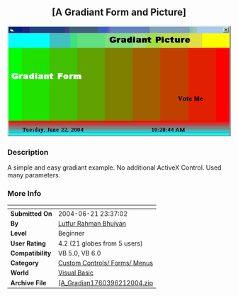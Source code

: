 ﻿<div align="center">

## \[A Gradiant Form and Picture\]

<img src="PIC20046212336527864.gif">
</div>

### Description

A simple and easy gradiant example. No additional ActiveX Control. Used many parameters.
 
### More Info
 


<span>             |<span>
---                |---
**Submitted On**   |2004-06-21 23:37:02
**By**             |[Lutfur Rahman Bhuiyan](https://github.com/Planet-Source-Code/PSCIndex/blob/master/ByAuthor/lutfur-rahman-bhuiyan.md)
**Level**          |Beginner
**User Rating**    |4.2 (21 globes from 5 users)
**Compatibility**  |VB 5\.0, VB 6\.0
**Category**       |[Custom Controls/ Forms/  Menus](https://github.com/Planet-Source-Code/PSCIndex/blob/master/ByCategory/custom-controls-forms-menus__1-4.md)
**World**          |[Visual Basic](https://github.com/Planet-Source-Code/PSCIndex/blob/master/ByWorld/visual-basic.md)
**Archive File**   |[\[A\_Gradian1760396212004\.zip](https://github.com/Planet-Source-Code/lutfur-rahman-bhuiyan-a-gradiant-form-and-picture__1-54532/archive/master.zip)








